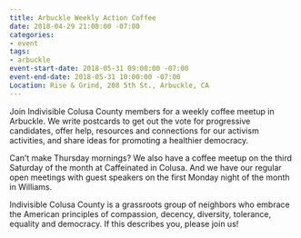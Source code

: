 ```yaml
---
title: Arbuckle Weekly Action Coffee
date: 2018-04-29 21:08:00 -07:00
categories:
- event
tags:
- arbuckle
event-start-date: 2018-05-31 09:00:00 -07:00
event-end-date: 2018-05-31 10:00:00 -07:00
Location: Rise & Grind, 208 5th St., Arbuckle, CA
---
```


Join Indivisible Colusa County members for a weekly coffee meetup in Arbuckle. We write postcards to get out the vote for progressive candidates, offer help, resources and connections for our activism activities, and share ideas for promoting a healthier democracy.

Can’t make Thursday mornings? We also have a coffee meetup on the third Saturday of the month at Caffeinated in Colusa. And we have our regular open meetings with guest speakers on the first Monday night of the month in Williams.

Indivisible Colusa County is a grassroots group of neighbors who embrace the American principles of compassion, decency, diversity, tolerance, equality and democracy. If this describes you, please join us!